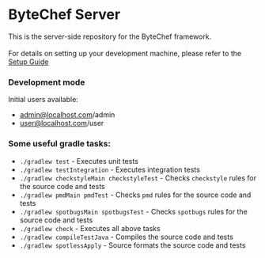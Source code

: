 # ByteChef Server
This is the server-side repository for the ByteChef framework.
<br><br>
For details on setting up your development machine, please refer to the [Setup Guide](../CONTRIBUTING.md#server-side)

### Development mode

Initial users available:
- admin@localhost.com/admin
- user@localhost.com/user

### Some useful gradle tasks:

- `./gradlew test` - Executes unit tests
- `./gradlew testIntegration` - Executes integration tests
- `./gradlew checkstyleMain checkstyleTest` - Checks `checkstyle` rules for the source code and tests
- `./gradlew pmdMain pmdTest` - Checks `pmd` rules for the source code and tests
- `./gradlew spotbugsMain spotbugsTest` - Checks `spotbugs` rules for the source code and tests
- `./gradlew check` - Executes all above tasks
- `./gradlew compileTestJava` - Compiles the source code and tests
- `./gradlew spotlessApply` - Source formats the source code and tests
